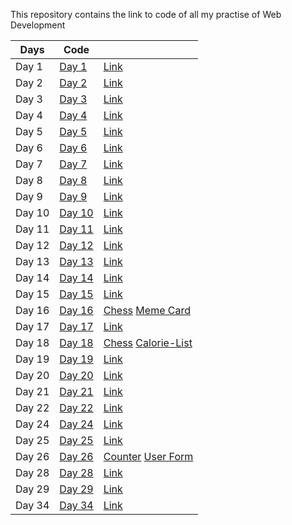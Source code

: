 This repository contains the link to code of all my practise of Web Development

| Days   | Code                                                                                           |                                                                                                                                               |
| ------ | ---------------------------------------------------------------------------------------------- | --------------------------------------------------------------------------------------------------------------------------------------------- |
| Day 1  | [Day 1](https://github.com/siddharth20190428/Frontend-THAs/tree/main/Day%201)                  | [Link](https://siddharth20190428.github.io/Frontend-THAs/Day%201/index.html)                                                                  |
| Day 2  | [Day 2](https://github.com/siddharth20190428/Frontend-THAs/tree/main/Day%202)                  | [Link](https://siddharth20190428.github.io/Frontend-THAs/Day%202/index.html)                                                                  |
| Day 3  | [Day 3](https://github.com/siddharth20190428/Frontend-THAs/tree/main/Day%203)                  | [Link](https://siddharth20190428.github.io/Frontend-THAs/Day%203/index.html)                                                                  |
| Day 4  | [Day 4](https://github.com/siddharth20190428/Frontend-THAs/tree/main/Day%204)                  | [Link](https://siddharth20190428.github.io/Frontend-THAs/Day%204/index.html)                                                                  |
| Day 5  | [Day 5](https://github.com/siddharth20190428/Frontend-THAs/tree/main/Day%205)                  | [Link](https://siddharth20190428.github.io/Frontend-THAs/Day%205/index.html)                                                                  |
| Day 6  | [Day 6](https://github.com/siddharth20190428/Frontend-THAs/tree/main/Day%206)                  | [Link](https://siddharth20190428.github.io/Frontend-THAs/Day%206/index.html)                                                                  |
| Day 7  | [Day 7](https://github.com/siddharth20190428/Frontend-THAs/tree/main/Day%207)                  | [Link](https://siddharth20190428.github.io/Frontend-THAs/Day%207/index.html)                                                                  |
| Day 8  | [Day 8](https://github.com/siddharth20190428/Frontend-THAs/tree/main/Day%208)                  | [Link](https://siddharth20190428.github.io/Frontend-THAs/Day%208/index.html)                                                                  |
| Day 9  | [Day 9](https://github.com/siddharth20190428/Frontend-THAs/tree/main/Day%209)                  | [Link](https://siddharth20190428.github.io/Frontend-THAs/Day%209/index.html)                                                                  |
| Day 10 | [Day 10](https://github.com/siddharth20190428/Frontend-THAs/tree/main/Day%2010)                | [Link](https://siddharth20190428.github.io/Frontend-THAs/Day%2010/index.html)                                                                 |
| Day 11 | [Day 11](https://github.com/siddharth20190428/Frontend-THAs/tree/main/Day%2011)                | [Link](https://siddharth20190428.github.io/Frontend-THAs/Day%2011/index.html)                                                                 |
| Day 12 | [Day 12](https://github.com/siddharth20190428/Frontend-THAs/tree/main/Day%2012)                | [Link](https://siddharth20190428.github.io/Frontend-THAs/Day%2012/index.html)                                                                 |
| Day 13 | [Day 13](https://github.com/siddharth20190428/Frontend-THAs/tree/main/Day%2013)                | [Link](https://siddharth20190428.github.io/Frontend-THAs/Day%2013/index.html)                                                                 |
| Day 14 | [Day 14](https://github.com/siddharth20190428/Frontend-THAs/tree/main/Day%2014)                | [Link](https://siddharth20190428.github.io/Frontend-THAs/Day%2014/index.html)                                                                 |
| Day 15 | [Day 15](https://github.com/siddharth20190428/Frontend-THAs/tree/main/Day%2015)                | [Link](https://siddharth20190428.github.io/Frontend-THAs/Day%2015/index.html)                                                                 |
| Day 16 | [Day 16](https://github.com/siddharth20190428/Frontend-THAs/tree/main/react-thas/src/Day%2016) | [Chess](https://siddharth-react-thas.netlify.app/#/day16/chess) [Meme Card](https://siddharth-react-thas.netlify.app/#/day16/meme-card)       |
| Day 17 | [Day 17](https://github.com/siddharth20190428/Frontend-THAs/tree/main/react-thas/src/Day%2017) | [Link](https://siddharth-react-thas.netlify.app/#/day17/)                                                                                     |
| Day 18 | [Day 18](https://github.com/siddharth20190428/Frontend-THAs/tree/main/react-thas/src/Day%2018) | [Chess](https://siddharth-react-thas.netlify.app/#/day18/chess) [Calorie-List](https://siddharth-react-thas.netlify.app/#/day18/calorie-list) |
| Day 19 | [Day 19](https://github.com/siddharth20190428/Frontend-THAs/tree/main/react-thas/src/Day%2019) | [Link](https://siddharth-react-thas.netlify.app/#/day19/)                                                                                     |
| Day 20 | [Day 20](https://github.com/siddharth20190428/Frontend-THAs/tree/main/react-thas/src/Day%2020) | [Link](https://siddharth-react-thas.netlify.app/#/day20/)                                                                                     |
| Day 21 | [Day 21](https://github.com/siddharth20190428/Frontend-THAs/tree/main/react-thas/src/Day%2021) | [Link](https://siddharth-react-thas.netlify.app/#/day21/)                                                                                     |
| Day 22 | [Day 22](https://github.com/siddharth20190428/Frontend-THAs/tree/main/react-thas/src/Day%2022) | [Link](https://siddharth-react-thas.netlify.app/#/day22/)                                                                                     |
| Day 24 | [Day 24](https://github.com/siddharth20190428/Frontend-THAs/tree/main/react-thas/src/Day%2024) | [Link](https://siddharth-react-thas.netlify.app/#/day24/)                                                                                     |
| Day 25 | [Day 25](https://github.com/siddharth20190428/Frontend-THAs/tree/main/react-thas/src/Day%2025) | [Link](https://siddharth-react-thas.netlify.app/#/day25/)                                                                                     |
| Day 26 | [Day 26](https://github.com/siddharth20190428/Frontend-THAs/tree/main/react-thas/src/Day%2026) | [Counter](https://siddharth-react-thas.netlify.app/#/day26/counter) [User Form](https://siddharth-react-thas.netlify.app/#/day26/user-form)   |
| Day 28 | [Day 28](https://github.com/siddharth20190428/Frontend-THAs/tree/main/react-thas/src/Day%2028) | [Link](https://siddharth-react-thas.netlify.app/#/day28/)                                                                                     |
| Day 29 | [Day 29](https://github.com/siddharth20190428/Frontend-THAs/tree/main/react-thas/src/Day%2029) | [Link](https://siddharth-react-thas.netlify.app/#/day29/)                                                                                     |
| Day 34 | [Day 34](https://github.com/siddharth20190428/Frontend-THAs/tree/main/react-thas/src/Day%2034) | [Link](https://siddharth-react-thas.netlify.app/#/day34/)                                                                                     |
